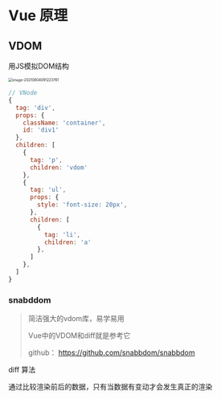# Vue 原理

## VDOM

用JS模拟DOM结构

<img src="/Users/neofei/Fei/Frontend/笔记/images/image-20210804091223761.png" alt="image-20210804091223761" style="zoom:50%;" />



```js
// VNode
{
  tag: 'div',
  props: {
    className: 'container',
    id: 'div1'
  },
  children: [
    {
      tag: 'p',
      children: 'vdom'
    },
    {
      tag: 'ul',
      props: {
        style: 'font-size: 20px',
      },
      children: [
        {
          tag: 'li',
          children: 'a'
        },
      ]
    },
  ]
}
```





### snabddom

> 简洁强大的vdom库，易学易用
>
> Vue中的VDOM和diff就是参考它
>
> github： https://github.com/snabbdom/snabbdom



diff 算法

通过比较渲染前后的数据，只有当数据有变动才会发生真正的渲染


